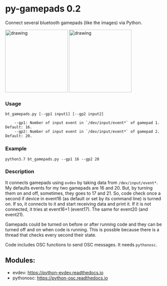 # py-gamepads 0.2
Connect several bluetooth gamepads (like the images) via Python.
<p>
<img src="https://user-images.githubusercontent.com/4954109/124144597-7e90c880-da62-11eb-9a19-f3bd5ef61551.png" alt="drawing" width="200"/>
<img src="https://user-images.githubusercontent.com/4954109/124145124-e9420400-da62-11eb-816d-0e94f513c754.png" alt="drawing" width="200"/>
</p>

### Usage

```
bt_gamepads.py [--gp1 input1] [--gp2 input2]

    --gp1: Number of input event in `/dev/input/event*` of gamepad 1. Default: 16.
    --gp2: Number of input event in `/dev/input/event*` of gamepad 2. Default: 20.
```
### Example
`python3.7 bt_gamepads.py --gp1 16 --gp2 20`
### Description
It connects gamepads using `evdev` by taking data from `/dev/input/event*`. My defaults events for my two gamepads are 16 and 20. But, by turning them on and off, sometimes, they goes to 17 and 21. So, code check once a second if device in event16 (as default or set by its command line) is turned on. If so, it connects to it and start receiving data and print it. If it is not connected, it tries at event16+1 (event17). The same for event20 (and event21).

Gamepads could be turned on before or after running code and they can be turned off and on when code is running. This is possble because there is a thread that checks every second their state.

Code includes OSC functions to send OSC messages. It needs `pythonosc`.

## Modules:
- evdev: https://python-evdev.readthedocs.io
- pythonosc: https://python-osc.readthedocs.io



